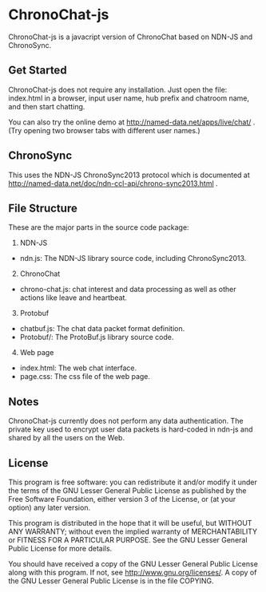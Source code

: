 ChronoChat-js
=============

ChronoChat-js is a javacript version of ChronoChat based on NDN-JS and ChronoSync.

Get Started
-----------
ChronoChat-js does not require any installation. Just open the file: index.html in a browser, input user name, hub prefix and chatroom name, and then start chatting.

You can also try the online demo at http://named-data.net/apps/live/chat/ .  (Try opening two browser tabs with different user names.)

ChronoSync
----------
This uses the NDN-JS ChronoSync2013 protocol which is documented at http://named-data.net/doc/ndn-ccl-api/chrono-sync2013.html .

File Structure
--------------
These are the major parts in the source code package:

1. NDN-JS

* ndn.js: The NDN-JS library source code, including ChronoSync2013.

2. ChronoChat

* chrono-chat.js: chat interest and data processing as well as other actions like leave and heartbeat.

3. Protobuf

* chatbuf.js: The chat data packet format definition.
* Protobuf/: The ProtoBuf.js library source code.

4. Web page

* index.html: The web chat interface.
* page.css: The css file of the web page.

Notes
-----
ChronoChat-js currently does not perform any data authentication. The private key used to encrypt user data packets is hard-coded in ndn-js and shared by all the users on the Web.

License
-------
This program is free software: you can redistribute it and/or modify
it under the terms of the GNU Lesser General Public License as published by
the Free Software Foundation, either version 3 of the License, or
(at your option) any later version.

This program is distributed in the hope that it will be useful,
but WITHOUT ANY WARRANTY; without even the implied warranty of
MERCHANTABILITY or FITNESS FOR A PARTICULAR PURPOSE.  See the
GNU Lesser General Public License for more details.

You should have received a copy of the GNU Lesser General Public License
along with this program.  If not, see <http://www.gnu.org/licenses/>.
A copy of the GNU Lesser General Public License is in the file COPYING.

